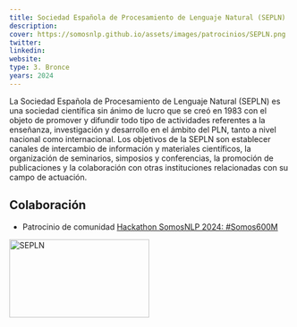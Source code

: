 ```yaml
---
title: Sociedad Española de Procesamiento de Lenguaje Natural (SEPLN)
description:
cover: https://somosnlp.github.io/assets/images/patrocinios/SEPLN.png
twitter: 
linkedin:
website: 
type: 3. Bronce
years: 2024
---
```


La Sociedad Española de Procesamiento de Lenguaje Natural (SEPLN) es una sociedad científica sin ánimo de lucro que se creó en 1983 con el objeto de promover y difundir todo tipo de actividades referentes a la enseñanza, investigación y desarrollo en el ámbito del PLN, tanto a nivel nacional como internacional. Los objetivos de la SEPLN son establecer canales de intercambio de información y materiales científicos, la organización de seminarios, simposios y conferencias, la promoción de publicaciones y la colaboración con otras instituciones relacionadas con su campo de actuación.

## Colaboración

- Patrocinio de comunidad [Hackathon SomosNLP 2024: #Somos600M](https://somosnlp.org/blog/hackathon-2024)

<div class="flex justify-center">
    <img alt="SEPLN" width="250" height="140" 
    src="https://somosnlp.github.io/assets/images/patrocinios/SEPLN.png" />
</div>

<!-- TODO -->
